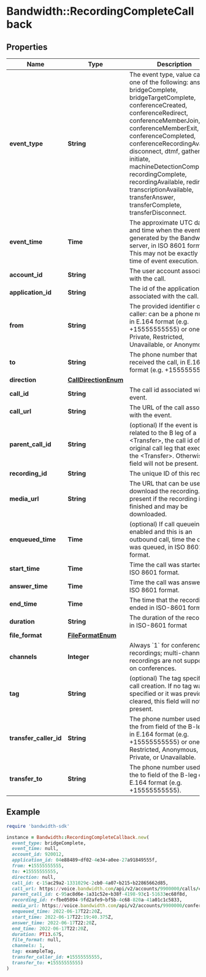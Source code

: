 # Bandwidth::RecordingCompleteCallback

## Properties

| Name | Type | Description | Notes |
| ---- | ---- | ----------- | ----- |
| **event_type** | **String** | The event type, value can be one of the following: answer, bridgeComplete, bridgeTargetComplete, conferenceCreated, conferenceRedirect, conferenceMemberJoin, conferenceMemberExit, conferenceCompleted, conferenceRecordingAvailable, disconnect, dtmf, gather, initiate, machineDetectionComplete, recordingComplete, recordingAvailable, redirect, transcriptionAvailable, transferAnswer, transferComplete, transferDisconnect. | [optional] |
| **event_time** | **Time** | The approximate UTC date and time when the event was generated by the Bandwidth server, in ISO 8601 format. This may not be exactly the time of event execution. | [optional] |
| **account_id** | **String** | The user account associated with the call. | [optional] |
| **application_id** | **String** | The id of the application associated with the call. | [optional] |
| **from** | **String** | The provided identifier of the caller: can be a phone number in E.164 format (e.g. +15555555555) or one of Private, Restricted, Unavailable, or Anonymous. | [optional] |
| **to** | **String** | The phone number that received the call, in E.164 format (e.g. +15555555555). | [optional] |
| **direction** | [**CallDirectionEnum**](CallDirectionEnum.md) |  | [optional] |
| **call_id** | **String** | The call id associated with the event. | [optional] |
| **call_url** | **String** | The URL of the call associated with the event. | [optional] |
| **parent_call_id** | **String** | (optional) If the event is related to the B leg of a &lt;Transfer&gt;, the call id of the original call leg that executed the &lt;Transfer&gt;. Otherwise, this field will not be present. | [optional] |
| **recording_id** | **String** | The unique ID of this recording | [optional] |
| **media_url** | **String** | The URL that can be used to download the recording. Only present if the recording is finished and may be downloaded. | [optional] |
| **enqueued_time** | **Time** | (optional) If call queueing is enabled and this is an outbound call, time the call was queued, in ISO 8601 format. | [optional] |
| **start_time** | **Time** | Time the call was started, in ISO 8601 format. | [optional] |
| **answer_time** | **Time** | Time the call was answered, in ISO 8601 format. | [optional] |
| **end_time** | **Time** | The time that the recording ended in ISO-8601 format | [optional] |
| **duration** | **String** | The duration of the recording in ISO-8601 format | [optional] |
| **file_format** | [**FileFormatEnum**](FileFormatEnum.md) |  | [optional] |
| **channels** | **Integer** | Always &#x60;1&#x60; for conference recordings; multi-channel recordings are not supported on conferences. | [optional] |
| **tag** | **String** | (optional) The tag specified on call creation. If no tag was specified or it was previously cleared, this field will not be present. | [optional] |
| **transfer_caller_id** | **String** | The phone number used as the from field of the B-leg call, in E.164 format (e.g. +15555555555) or one of Restricted, Anonymous, Private, or Unavailable. | [optional] |
| **transfer_to** | **String** | The phone number used as the to field of the B-leg call, in E.164 format (e.g. +15555555555). | [optional] |

## Example

```ruby
require 'bandwidth-sdk'

instance = Bandwidth::RecordingCompleteCallback.new(
  event_type: bridgeComplete,
  event_time: null,
  account_id: 920012,
  application_id: 04e88489-df02-4e34-a0ee-27a91849555f,
  from: +15555555555,
  to: +15555555555,
  direction: null,
  call_id: c-15ac29a2-1331029c-2cb0-4a07-b215-b22865662d85,
  call_url: https://voice.bandwidth.com/api/v2/accounts/9900000/calls/c-15ac29a2-1331029c-2cb0-4a07-b215-b22865662d85,
  parent_call_id: c-95ac8d6e-1a31c52e-b38f-4198-93c1-51633ec68f8d,
  recording_id: r-fbe05094-9fd2afe9-bf5b-4c68-820a-41a01c1c5833,
  media_url: https://voice.bandwidth.com/api/v2/accounts/9900000/conferences/conf-fe23a767-a75a5b77-20c5-4cca-b581-cbbf0776eca9/recordings/r-fbe05094-9fd2afe9-bf5b-4c68-820a-41a01c1c5833/media,
  enqueued_time: 2022-06-17T22:20Z,
  start_time: 2022-06-17T22:19:40.375Z,
  answer_time: 2022-06-17T22:20Z,
  end_time: 2022-06-17T22:20Z,
  duration: PT13.67S,
  file_format: null,
  channels: 1,
  tag: exampleTag,
  transfer_caller_id: +15555555555,
  transfer_to: +15555555555)
)
```


